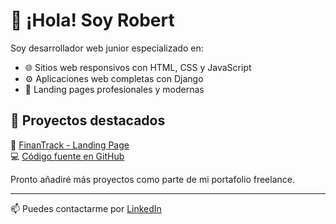 # 👋 ¡Hola! Soy Robert

Soy desarrollador web junior especializado en:

- 🌐 Sitios web responsivos con HTML, CSS y JavaScript
- ⚙️ Aplicaciones web completas con Django
- 📱 Landing pages profesionales y modernas

## 🚀 Proyectos destacados

🔹 [FinanTrack - Landing Page](https://finantrack-landing.netlify.app)  
💻 [Código fuente en GitHub](https://github.com/tuusuario/finantrack-landing)

Pronto añadiré más proyectos como parte de mi portafolio freelance.

---

📫 Puedes contactarme por [LinkedIn](https://www.linkedin.com/in/robert-eduard-simion/)
